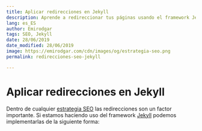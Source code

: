 ```yaml
---
title: Aplicar redirecciones en Jekyll
description: Aprende a redireccionar tus páginas usando el framework Jekyll
lang: es_ES
author: Emirodgar
tags: SEO, Jekyll
date: 28/06/2019
date_modified: 28/06/2019
image: https://emirodgar.com/cdn/images/og/estrategia-seo.png
permalink: redirecciones-seo-jekyll

---
```


# Aplicar redirecciones en Jekyll

Dentro de cualquier [estrategia SEO](/estrategia-seo) las redirecciones son un factor importante. Si estamos haciendo uso del framework [Jekyll](https://jekyllrb.com/) podemos implementarlas de la siguiente forma:
<!--stackedit_data:
eyJoaXN0b3J5IjpbMTk3NDY1MjQxNl19
-->